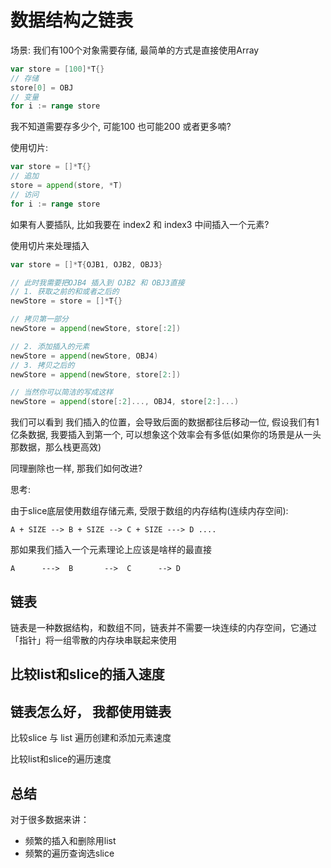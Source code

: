 # 数据结构之链表

场景: 我们有100个对象需要存储, 最简单的方式是直接使用Array
```go
var store = [100]*T{}
// 存储
store[0] = OBJ
// 变量
for i := range store
```
我不知道需要存多少个, 可能100 也可能200 或者更多喃?

使用切片:
```go
var store = []*T{}
// 追加
store = append(store, *T)
// 访问
for i := range store
```
如果有人要插队, 比如我要在 index2 和 index3 中间插入一个元素?

使用切片来处理插入
```go
var store = []*T{OJB1, OJB2, OBJ3}

// 此时我需要把OJB4 插入到 OJB2 和 OBJ3直接
// 1. 获取之前的和或者之后的
newStore = store = []*T{}

// 拷贝第一部分
newStore = append(newStore, store[:2])

// 2. 添加插入的元素
newStore = append(newStore, OBJ4)
// 3. 拷贝之后的
newStore = append(newStore, store[2:])

// 当然你可以简洁的写成这样
newStore = append(store[:2]..., OBJ4, store[2:]...)
```

我们可以看到 我们插入的位置，会导致后面的数据都往后移动一位, 假设我们有1亿条数据, 我要插入到第一个, 可以想象这个效率会有多低(如果你的场景是从一头那数据，那么栈更高效)

同理删除也一样, 那我们如何改进?

思考:

由于slice底层使用数组存储元素, 受限于数组的内存结构(连续内存空间):
```
A + SIZE --> B + SIZE --> C + SIZE ---> D ....
``` 

那如果我们插入一个元素理论上应该是啥样的最直接
```
A      --->  B       -->  C      --> D

```



## 链表

链表是一种数据结构，和数组不同，链表并不需要一块连续的内存空间，它通过「指针」将一组零散的内存块串联起来使用





## 比较list和slice的插入速度




## 链表怎么好， 我都使用链表

比较slice 与 list 遍历创建和添加元素速度


比较list和slice的遍历速度




## 总结

对于很多数据来讲：
+ 频繁的插入和删除用list
+ 频繁的遍历查询选slice